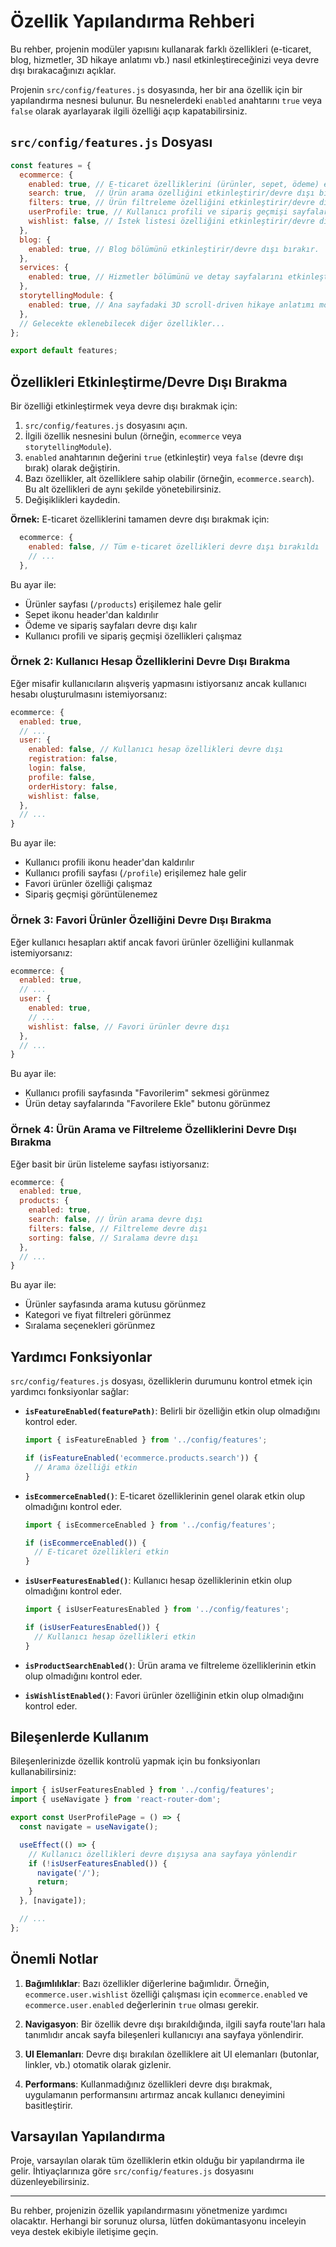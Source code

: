 # Özellik Yapılandırma Rehberi

Bu rehber, projenin modüler yapısını kullanarak farklı özellikleri (e-ticaret, blog, hizmetler, 3D hikaye anlatımı vb.) nasıl etkinleştireceğinizi veya devre dışı bırakacağınızı açıklar.

Projenin `src/config/features.js` dosyasında, her bir ana özellik için bir yapılandırma nesnesi bulunur. Bu nesnelerdeki `enabled` anahtarını `true` veya `false` olarak ayarlayarak ilgili özelliği açıp kapatabilirsiniz.

## `src/config/features.js` Dosyası

```javascript
const features = {
  ecommerce: {
    enabled: true, // E-ticaret özelliklerini (ürünler, sepet, ödeme) etkinleştirir/devre dışı bırakır.
    search: true,  // Ürün arama özelliğini etkinleştirir/devre dışı bırakır.
    filters: true, // Ürün filtreleme özelliğini etkinleştirir/devre dışı bırakır.
    userProfile: true, // Kullanıcı profili ve sipariş geçmişi sayfalarını etkinleştirir/devre dışı bırakır.
    wishlist: false, // İstek listesi özelliğini etkinleştirir/devre dışı bırakır (şu an için uygulanmadı, gelecekte eklenebilir).
  },
  blog: {
    enabled: true, // Blog bölümünü etkinleştirir/devre dışı bırakır.
  },
  services: {
    enabled: true, // Hizmetler bölümünü ve detay sayfalarını etkinleştirir/devre dışı bırakır.
  },
  storytellingModule: {
    enabled: true, // Ana sayfadaki 3D scroll-driven hikaye anlatımı modülünü etkinleştirir/devre dışı bırakır.
  },
  // Gelecekte eklenebilecek diğer özellikler...
};

export default features;
```

## Özellikleri Etkinleştirme/Devre Dışı Bırakma

Bir özelliği etkinleştirmek veya devre dışı bırakmak için:

1.  `src/config/features.js` dosyasını açın.
2.  İlgili özellik nesnesini bulun (örneğin, `ecommerce` veya `storytellingModule`).
3.  `enabled` anahtarının değerini `true` (etkinleştir) veya `false` (devre dışı bırak) olarak değiştirin.
4.  Bazı özellikler, alt özelliklere sahip olabilir (örneğin, `ecommerce.search`). Bu alt özellikleri de aynı şekilde yönetebilirsiniz.
5.  Değişiklikleri kaydedin.

**Örnek:** E-ticaret özelliklerini tamamen devre dışı bırakmak için:

```javascript
  ecommerce: {
    enabled: false, // Tüm e-ticaret özellikleri devre dışı bırakıldı
    // ...
  },
```

Bu ayar ile:
*   Ürünler sayfası (`/products`) erişilemez hale gelir
*   Sepet ikonu header'dan kaldırılır
*   Ödeme ve sipariş sayfaları devre dışı kalır
*   Kullanıcı profili ve sipariş geçmişi özellikleri çalışmaz

### Örnek 2: Kullanıcı Hesap Özelliklerini Devre Dışı Bırakma

Eğer misafir kullanıcıların alışveriş yapmasını istiyorsanız ancak kullanıcı hesabı oluşturulmasını istemiyorsanız:

```javascript
ecommerce: {
  enabled: true,
  // ...
  user: {
    enabled: false, // Kullanıcı hesap özellikleri devre dışı
    registration: false,
    login: false,
    profile: false,
    orderHistory: false,
    wishlist: false,
  },
  // ...
}
```

Bu ayar ile:
*   Kullanıcı profili ikonu header'dan kaldırılır
*   Kullanıcı profili sayfası (`/profile`) erişilemez hale gelir
*   Favori ürünler özelliği çalışmaz
*   Sipariş geçmişi görüntülenemez

### Örnek 3: Favori Ürünler Özelliğini Devre Dışı Bırakma

Eğer kullanıcı hesapları aktif ancak favori ürünler özelliğini kullanmak istemiyorsanız:

```javascript
ecommerce: {
  enabled: true,
  // ...
  user: {
    enabled: true,
    // ...
    wishlist: false, // Favori ürünler devre dışı
  },
  // ...
}
```

Bu ayar ile:
*   Kullanıcı profili sayfasında "Favorilerim" sekmesi görünmez
*   Ürün detay sayfalarında "Favorilere Ekle" butonu görünmez

### Örnek 4: Ürün Arama ve Filtreleme Özelliklerini Devre Dışı Bırakma

Eğer basit bir ürün listeleme sayfası istiyorsanız:

```javascript
ecommerce: {
  enabled: true,
  products: {
    enabled: true,
    search: false, // Ürün arama devre dışı
    filters: false, // Filtreleme devre dışı
    sorting: false, // Sıralama devre dışı
  },
  // ...
}
```

Bu ayar ile:
*   Ürünler sayfasında arama kutusu görünmez
*   Kategori ve fiyat filtreleri görünmez
*   Sıralama seçenekleri görünmez

## Yardımcı Fonksiyonlar

`src/config/features.js` dosyası, özelliklerin durumunu kontrol etmek için yardımcı fonksiyonlar sağlar:

*   **`isFeatureEnabled(featurePath)`**: Belirli bir özelliğin etkin olup olmadığını kontrol eder.
    ```javascript
    import { isFeatureEnabled } from '../config/features';
    
    if (isFeatureEnabled('ecommerce.products.search')) {
      // Arama özelliği etkin
    }
    ```

*   **`isEcommerceEnabled()`**: E-ticaret özelliklerinin genel olarak etkin olup olmadığını kontrol eder.
    ```javascript
    import { isEcommerceEnabled } from '../config/features';
    
    if (isEcommerceEnabled()) {
      // E-ticaret özellikleri etkin
    }
    ```

*   **`isUserFeaturesEnabled()`**: Kullanıcı hesap özelliklerinin etkin olup olmadığını kontrol eder.
    ```javascript
    import { isUserFeaturesEnabled } from '../config/features';
    
    if (isUserFeaturesEnabled()) {
      // Kullanıcı hesap özellikleri etkin
    }
    ```

*   **`isProductSearchEnabled()`**: Ürün arama ve filtreleme özelliklerinin etkin olup olmadığını kontrol eder.
*   **`isWishlistEnabled()`**: Favori ürünler özelliğinin etkin olup olmadığını kontrol eder.

## Bileşenlerde Kullanım

Bileşenlerinizde özellik kontrolü yapmak için bu fonksiyonları kullanabilirsiniz:

```javascript
import { isUserFeaturesEnabled } from '../config/features';
import { useNavigate } from 'react-router-dom';

export const UserProfilePage = () => {
  const navigate = useNavigate();

  useEffect(() => {
    // Kullanıcı özellikleri devre dışıysa ana sayfaya yönlendir
    if (!isUserFeaturesEnabled()) {
      navigate('/');
      return;
    }
  }, [navigate]);

  // ...
};
```

## Önemli Notlar

1.  **Bağımlılıklar**: Bazı özellikler diğerlerine bağımlıdır. Örneğin, `ecommerce.user.wishlist` özelliği çalışması için `ecommerce.enabled` ve `ecommerce.user.enabled` değerlerinin `true` olması gerekir.

2.  **Navigasyon**: Bir özellik devre dışı bırakıldığında, ilgili sayfa route'ları hala tanımlıdır ancak sayfa bileşenleri kullanıcıyı ana sayfaya yönlendirir.

3.  **UI Elemanları**: Devre dışı bırakılan özelliklere ait UI elemanları (butonlar, linkler, vb.) otomatik olarak gizlenir.

4.  **Performans**: Kullanmadığınız özellikleri devre dışı bırakmak, uygulamanın performansını artırmaz ancak kullanıcı deneyimini basitleştirir.

## Varsayılan Yapılandırma

Proje, varsayılan olarak tüm özelliklerin etkin olduğu bir yapılandırma ile gelir. İhtiyaçlarınıza göre `src/config/features.js` dosyasını düzenleyebilirsiniz.

---

Bu rehber, projenizin özellik yapılandırmasını yönetmenize yardımcı olacaktır. Herhangi bir sorunuz olursa, lütfen dokümantasyonu inceleyin veya destek ekibiyle iletişime geçin.

